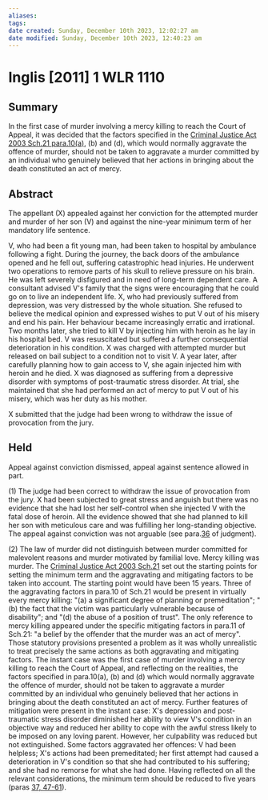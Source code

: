 ```yaml
---
aliases: 
tags: 
date created: Sunday, December 10th 2023, 12:02:27 am
date modified: Sunday, December 10th 2023, 12:40:23 am
---
```


# Inglis [2011] 1 WLR 1110

## Summary

In the first case of murder involving a mercy killing to reach the Court of Appeal, it was decided that the factors specified in the [Criminal Justice Act 2003 Sch.21 para.10(a)](https://uk.westlaw.com/Document/IDAD7ADF0E45211DA8D70A0E70A78ED65/View/FullText.html?originationContext=document&transitionType=DocumentItem&ppcid=980e48c8434d4b0fb8dd22bd44ae72ba&contextData=(sc.Default)), (b) and (d), which would normally aggravate the offence of murder, should not be taken to aggravate a murder committed by an individual who genuinely believed that her actions in bringing about the death constituted an act of mercy.

## Abstract

The appellant (X) appealed against her conviction for the attempted murder and murder of her son (V) and against the nine-year minimum term of her mandatory life sentence.

V, who had been a fit young man, had been taken to hospital by ambulance following a fight. During the journey, the back doors of the ambulance opened and he fell out, suffering catastrophic head injuries. He underwent two operations to remove parts of his skull to relieve pressure on his brain. He was left severely disfigured and in need of long-term dependent care. A consultant advised V's family that the signs were encouraging that he could go on to live an independent life. X, who had previously suffered from depression, was very distressed by the whole situation. She refused to believe the medical opinion and expressed wishes to put V out of his misery and end his pain. Her behaviour became increasingly erratic and irrational. Two months later, she tried to kill V by injecting him with heroin as he lay in his hospital bed. V was resuscitated but suffered a further consequential deterioration in his condition. X was charged with attempted murder but released on bail subject to a condition not to visit V. A year later, after carefully planning how to gain access to V, she again injected him with heroin and he died. X was diagnosed as suffering from a depressive disorder with symptoms of post-traumatic stress disorder. At trial, she maintained that she had performed an act of mercy to put V out of his misery, which was her duty as his mother.

X submitted that the judge had been wrong to withdraw the issue of provocation from the jury.

## Held

Appeal against conviction dismissed, appeal against sentence allowed in part.

(1) The judge had been correct to withdraw the issue of provocation from the jury. X had been subjected to great stress and anguish but there was no evidence that she had lost her self-control when she injected V with the fatal dose of heroin. All the evidence showed that she had planned to kill her son with meticulous care and was fulfilling her long-standing objective. The appeal against conviction was not arguable (see para.[36](javascript:void(0); "View judgment paragraphs") of judgment).

(2) The law of murder did not distinguish between murder committed for malevolent reasons and murder motivated by familial love. Mercy killing was murder. The [Criminal Justice Act 2003 Sch.21](https://uk.westlaw.com/Document/IDAD45290E45211DA8D70A0E70A78ED65/View/FullText.html?originationContext=document&transitionType=DocumentItem&ppcid=980e48c8434d4b0fb8dd22bd44ae72ba&contextData=(sc.Default)) set out the starting points for setting the minimum term and the aggravating and mitigating factors to be taken into account. The starting point would have been 15 years. Three of the aggravating factors in para.10 of Sch.21 would be present in virtually every mercy killing: "(a) a significant degree of planning or premeditation"; "(b) the fact that the victim was particularly vulnerable because of disability"; and "(d) the abuse of a position of trust". The only reference to mercy killing appeared under the specific mitigating factors in para.11 of Sch.21: "a belief by the offender that the murder was an act of mercy". Those statutory provisions presented a problem as it was wholly unrealistic to treat precisely the same actions as both aggravating and mitigating factors. The instant case was the first case of murder involving a mercy killing to reach the Court of Appeal, and reflecting on the realities, the factors specified in para.10(a), (b) and (d) which would normally aggravate the offence of murder, should not be taken to aggravate a murder committed by an individual who genuinely believed that her actions in bringing about the death constituted an act of mercy. Further features of mitigation were present in the instant case: X's depression and post-traumatic stress disorder diminished her ability to view V's condition in an objective way and reduced her ability to cope with the awful stress likely to be imposed on any loving parent. However, her culpability was reduced but not extinguished. Some factors aggravated her offences: V had been helpless; X's actions had been premeditated; her first attempt had caused a deterioration in V's condition so that she had contributed to his suffering; and she had no remorse for what she had done. Having reflected on all the relevant considerations, the minimum term should be reduced to five years (paras [37, 47-61](javascript:void(0); "View judgment paragraphs")).
